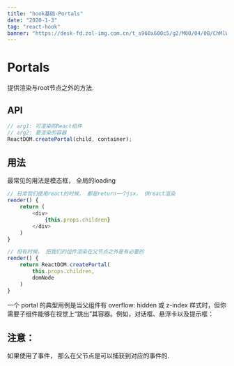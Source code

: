 ```yaml
---
title: "hook基础-Portals"
date: "2020-1-3"
tag: "react-hook"
banner: "https://desk-fd.zol-img.com.cn/t_s960x600c5/g2/M00/04/0B/ChMlWl0-oHmIDZvqAAdz3RsOKEYAAMMNwPQhEkAB3P1417.jpg"
---
```


# Portals
提供渲染与root节点之外的方法.

## API
```js
// arg1: 可渲染的React组件
// arg2: 要渲染的容器
ReactDOM.createPortal(child, container);
```

## 用法
最常见的用法是模态框， 全局的loading
```js
// 日常我们使用react的时候， 都是return一个jsx， 供react渲染
render() {
    return (
        <div>
            {this.props.children} 
        </div>
    )
}

// 但有时候， 把我们的组件渲染在父节点之外是有必要的
render() {
    return ReactDOM.createPortal(
        this.props.children,
        domNode
    )
}
```
一个 portal 的典型用例是当父组件有 overflow: hidden 或 z-index 样式时，但你需要子组件能够在视觉上“跳出”其容器。例如，对话框、悬浮卡以及提示框：

## 注意： 
如果使用了事件， 那么在父节点是可以捕获到对应的事件的.